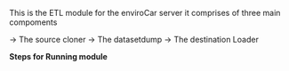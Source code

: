 This is the ETL module for the enviroCar server
 it comprises of three main compoments

 -> The source cloner
 -> The datasetdump
 -> The destination Loader
 

<b> Steps for Running module </b>

